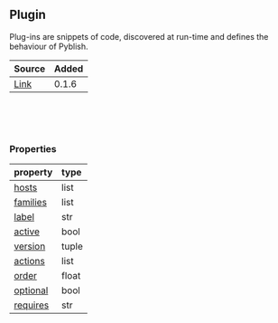 ## Plugin

Plug-ins are snippets of code, discovered at run-time and defines the behaviour of Pyblish.

| Source     | Added
|------------|---------
|[Link][]    | 0.1.6

[Link]: https://github.com/pyblish/pyblish/blob/6e9bfce6254ea56411af857afa49423a57f7b425/pyblish/plugin.py#L119

<br>
<br>
<br>

### Properties

| property                                       | type
|:-----------------------------------------------|:-----
| [hosts](Plugin.hosts.md)                 | list
| [families](Plugin.families.md)           | list
| [label](Plugin.label.md)                 | str
| [active](Plugin.active.md)               | bool
| [version](Plugin.version.md)             | tuple
| [actions](Plugin.actions.md)             | list
| [order](Plugin.order.md)                 | float
| [optional](Plugin.optional.md)           | bool
| [requires](Plugin.requires.md)           | str